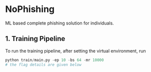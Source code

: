 # NoPhishing

ML based complete phishing solution for individuals.

## 1. Training Pipeline
To run the training pipeline, after setting the virtual environment, run
```python
python train/main.py -ep 10 -bs 64 -mr 10000 
# the flag details are given below
``` 